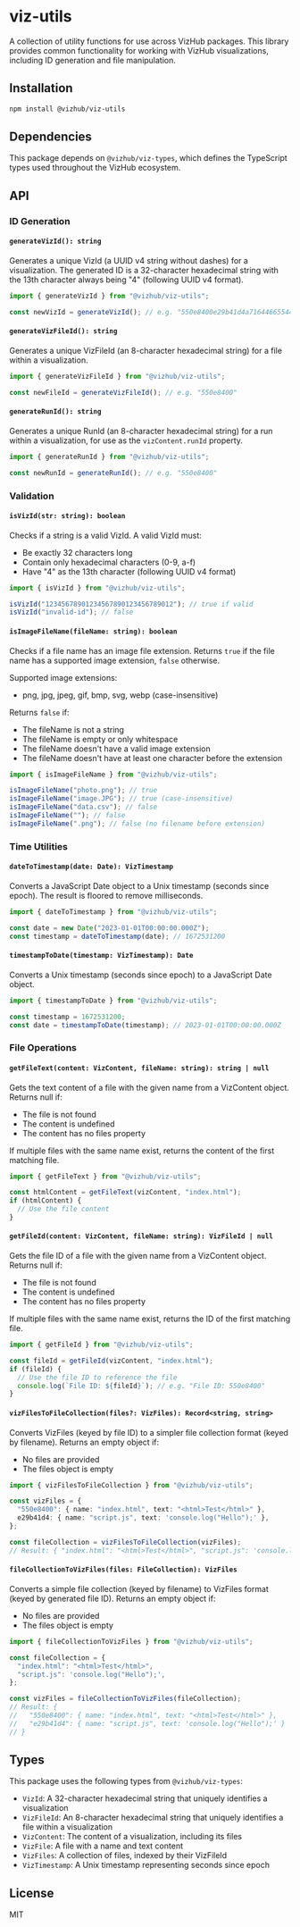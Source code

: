 # viz-utils

A collection of utility functions for use across VizHub packages. This library provides common functionality for working with VizHub visualizations, including ID generation and file manipulation.

## Installation

```bash
npm install @vizhub/viz-utils
```

## Dependencies

This package depends on `@vizhub/viz-types`, which defines the TypeScript types used throughout the VizHub ecosystem.

## API

### ID Generation

#### `generateVizId(): string`

Generates a unique VizId (a UUID v4 string without dashes) for a visualization. The generated ID is a 32-character hexadecimal string with the 13th character always being "4" (following UUID v4 format).

```typescript
import { generateVizId } from "@vizhub/viz-utils";

const newVizId = generateVizId(); // e.g. "550e8400e29b41d4a716446655440000"
```

#### `generateVizFileId(): string`

Generates a unique VizFileId (an 8-character hexadecimal string) for a file within a visualization.

```typescript
import { generateVizFileId } from "@vizhub/viz-utils";

const newFileId = generateVizFileId(); // e.g. "550e8400"
```

#### `generateRunId(): string`

Generates a unique RunId (an 8-character hexadecimal string) for a run within a visualization, for use as the `vizContent.runId` property.

```typescript
import { generateRunId } from "@vizhub/viz-utils";

const newRunId = generateRunId(); // e.g. "550e8400"
```

### Validation

#### `isVizId(str: string): boolean`

Checks if a string is a valid VizId. A valid VizId must:

- Be exactly 32 characters long
- Contain only hexadecimal characters (0-9, a-f)
- Have "4" as the 13th character (following UUID v4 format)

```typescript
import { isVizId } from "@vizhub/viz-utils";

isVizId("12345678901234567890123456789012"); // true if valid
isVizId("invalid-id"); // false
```

#### `isImageFileName(fileName: string): boolean`

Checks if a file name has an image file extension. Returns `true` if the file name has a supported image extension, `false` otherwise.

Supported image extensions:
- png, jpg, jpeg, gif, bmp, svg, webp (case-insensitive)

Returns `false` if:
- The fileName is not a string
- The fileName is empty or only whitespace
- The fileName doesn't have a valid image extension
- The fileName doesn't have at least one character before the extension

```typescript
import { isImageFileName } from "@vizhub/viz-utils";

isImageFileName("photo.png"); // true
isImageFileName("image.JPG"); // true (case-insensitive)
isImageFileName("data.csv"); // false
isImageFileName(""); // false
isImageFileName(".png"); // false (no filename before extension)
```

### Time Utilities

#### `dateToTimestamp(date: Date): VizTimestamp`

Converts a JavaScript Date object to a Unix timestamp (seconds since epoch). The result is floored to remove milliseconds.

```typescript
import { dateToTimestamp } from "@vizhub/viz-utils";

const date = new Date("2023-01-01T00:00:00.000Z");
const timestamp = dateToTimestamp(date); // 1672531200
```

#### `timestampToDate(timestamp: VizTimestamp): Date`

Converts a Unix timestamp (seconds since epoch) to a JavaScript Date object.

```typescript
import { timestampToDate } from "@vizhub/viz-utils";

const timestamp = 1672531200;
const date = timestampToDate(timestamp); // 2023-01-01T00:00:00.000Z
```

### File Operations

#### `getFileText(content: VizContent, fileName: string): string | null`

Gets the text content of a file with the given name from a VizContent object.
Returns null if:

- The file is not found
- The content is undefined
- The content has no files property

If multiple files with the same name exist, returns the content of the first matching file.

```typescript
import { getFileText } from "@vizhub/viz-utils";

const htmlContent = getFileText(vizContent, "index.html");
if (htmlContent) {
  // Use the file content
}
```

#### `getFileId(content: VizContent, fileName: string): VizFileId | null`

Gets the file ID of a file with the given name from a VizContent object.
Returns null if:

- The file is not found
- The content is undefined  
- The content has no files property

If multiple files with the same name exist, returns the ID of the first matching file.

```typescript
import { getFileId } from "@vizhub/viz-utils";

const fileId = getFileId(vizContent, "index.html");
if (fileId) {
  // Use the file ID to reference the file
  console.log(`File ID: ${fileId}`); // e.g. "File ID: 550e8400"
}
```

#### `vizFilesToFileCollection(files?: VizFiles): Record<string, string>`

Converts VizFiles (keyed by file ID) to a simpler file collection format (keyed by filename).
Returns an empty object if:

- No files are provided
- The files object is empty

```typescript
import { vizFilesToFileCollection } from "@vizhub/viz-utils";

const vizFiles = {
  "550e8400": { name: "index.html", text: "<html>Test</html>" },
  e29b41d4: { name: "script.js", text: 'console.log("Hello");' },
};

const fileCollection = vizFilesToFileCollection(vizFiles);
// Result: { "index.html": "<html>Test</html>", "script.js": 'console.log("Hello");' }
```

#### `fileCollectionToVizFiles(files: FileCollection): VizFiles`

Converts a simple file collection (keyed by filename) to VizFiles format (keyed by generated file ID).
Returns an empty object if:

- No files are provided
- The files object is empty

```typescript
import { fileCollectionToVizFiles } from "@vizhub/viz-utils";

const fileCollection = {
  "index.html": "<html>Test</html>",
  "script.js": 'console.log("Hello");',
};

const vizFiles = fileCollectionToVizFiles(fileCollection);
// Result: {
//   "550e8400": { name: "index.html", text: "<html>Test</html>" },
//   "e29b41d4": { name: "script.js", text: 'console.log("Hello");' }
// }
```

## Types

This package uses the following types from `@vizhub/viz-types`:

- `VizId`: A 32-character hexadecimal string that uniquely identifies a visualization
- `VizFileId`: An 8-character hexadecimal string that uniquely identifies a file within a visualization
- `VizContent`: The content of a visualization, including its files
- `VizFile`: A file with a name and text content
- `VizFiles`: A collection of files, indexed by their VizFileId
- `VizTimestamp`: A Unix timestamp representing seconds since epoch

## License

MIT
